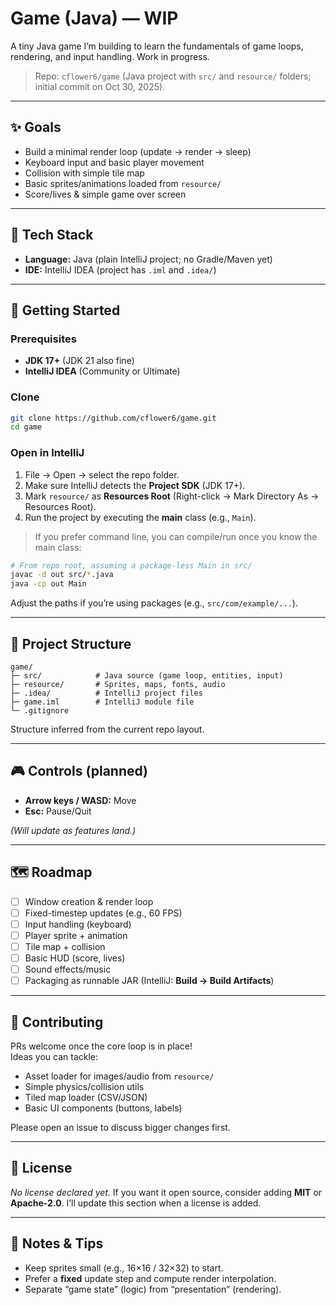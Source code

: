 # Game (Java) — WIP

A tiny Java game I’m building to learn the fundamentals of game loops, rendering, and input handling. Work in progress.

> Repo: `cflower6/game` (Java project with `src/` and `resource/` folders; initial commit on Oct 30, 2025).

---

## ✨ Goals

- Build a minimal render loop (update → render → sleep)
- Keyboard input and basic player movement
- Collision with simple tile map
- Basic sprites/animations loaded from `resource/`
- Score/lives & simple game over screen

---

## 🧰 Tech Stack

- **Language:** Java (plain IntelliJ project; no Gradle/Maven yet)
- **IDE:** IntelliJ IDEA (project has `.iml` and `.idea/`)

---

## 🚀 Getting Started

### Prerequisites
- **JDK 17+** (JDK 21 also fine)
- **IntelliJ IDEA** (Community or Ultimate)

### Clone
```bash
git clone https://github.com/cflower6/game.git
cd game
```

### Open in IntelliJ
1. File → Open → select the repo folder.
2. Make sure IntelliJ detects the **Project SDK** (JDK 17+).
3. Mark `resource/` as **Resources Root** (Right-click → Mark Directory As → Resources Root).
4. Run the project by executing the **main** class (e.g., `Main`).

> If you prefer command line, you can compile/run once you know the main class:
```bash
# From repo root, assuming a package-less Main in src/
javac -d out src/*.java
java -cp out Main
```
Adjust the paths if you’re using packages (e.g., `src/com/example/...`).

---

## 📁 Project Structure

```
game/
├─ src/            # Java source (game loop, entities, input)
├─ resource/       # Sprites, maps, fonts, audio
├─ .idea/          # IntelliJ project files
├─ game.iml        # IntelliJ module file
└─ .gitignore
```
Structure inferred from the current repo layout.

---

## 🎮 Controls (planned)

- **Arrow keys / WASD:** Move
- **Esc:** Pause/Quit

_(Will update as features land.)_

---

## 🗺️ Roadmap

- [ ] Window creation & render loop
- [ ] Fixed-timestep updates (e.g., 60 FPS)
- [ ] Input handling (keyboard)
- [ ] Player sprite + animation
- [ ] Tile map + collision
- [ ] Basic HUD (score, lives)
- [ ] Sound effects/music
- [ ] Packaging as runnable JAR (IntelliJ: **Build → Build Artifacts**)

---

## 🤝 Contributing

PRs welcome once the core loop is in place!  
Ideas you can tackle:

- Asset loader for images/audio from `resource/`
- Simple physics/collision utils
- Tiled map loader (CSV/JSON)
- Basic UI components (buttons, labels)

Please open an issue to discuss bigger changes first.

---

## 🧾 License

_No license declared yet._ If you want it open source, consider adding **MIT** or **Apache-2.0**. I’ll update this section when a license is added.

---

## 📸 Notes & Tips

- Keep sprites small (e.g., 16×16 / 32×32) to start.
- Prefer a **fixed** update step and compute render interpolation.
- Separate “game state” (logic) from “presentation” (rendering).
